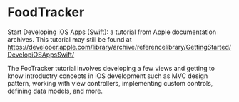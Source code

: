 # FoodTracker
 Start Developing iOS Apps (Swift): a tutorial from Apple documentation archives.
 This tutorial may still be found at https://developer.apple.com/library/archive/referencelibrary/GettingStarted/DevelopiOSAppsSwift/

The FooTracker tutorial involves developing a few views and getting to know introductry concepts in iOS development such as MVC design pattern, working with view controllers, implementing custom controls, defining data models, and more.

